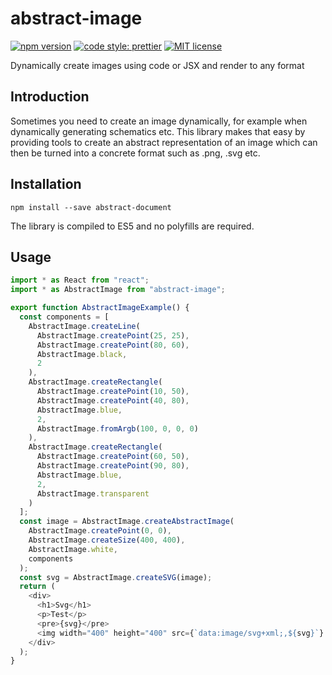 # abstract-image

[![npm version][version-image]][version-url]
[![code style: prettier][prettier-image]][prettier-url]
[![MIT license][license-image]][license-url]

Dynamically create images using code or JSX and render to any format

## Introduction

Sometimes you need to create an image dynamically, for example when dynamically generating schematics etc. This library makes that easy by providing tools to create an abstract representation of an image which can then be turned into a concrete format such as .png, .svg etc.

## Installation

`npm install --save abstract-document`

The library is compiled to ES5 and no polyfills are required.

## Usage

```js
import * as React from "react";
import * as AbstractImage from "abstract-image";

export function AbstractImageExample() {
  const components = [
    AbstractImage.createLine(
      AbstractImage.createPoint(25, 25),
      AbstractImage.createPoint(80, 60),
      AbstractImage.black,
      2
    ),
    AbstractImage.createRectangle(
      AbstractImage.createPoint(10, 50),
      AbstractImage.createPoint(40, 80),
      AbstractImage.blue,
      2,
      AbstractImage.fromArgb(100, 0, 0, 0)
    ),
    AbstractImage.createRectangle(
      AbstractImage.createPoint(60, 50),
      AbstractImage.createPoint(90, 80),
      AbstractImage.blue,
      2,
      AbstractImage.transparent
    )
  ];
  const image = AbstractImage.createAbstractImage(
    AbstractImage.createPoint(0, 0),
    AbstractImage.createSize(400, 400),
    AbstractImage.white,
    components
  );
  const svg = AbstractImage.createSVG(image);
  return (
    <div>
      <h1>Svg</h1>
      <p>Test</p>
      <pre>{svg}</pre>
      <img width="400" height="400" src={`data:image/svg+xml;,${svg}`} />
    </div>
  );
}
```

[version-image]: https://img.shields.io/npm/v/abstract-image.svg?style=flat
[version-url]: https://www.npmjs.com/package/abstract-image
[license-image]: https://img.shields.io/github/license/dividab/abstract-visuals.svg?style=flat
[license-url]: https://opensource.org/licenses/MIT
[prettier-image]: https://img.shields.io/badge/code_style-prettier-ff69b4.svg?style=flat
[prettier-url]: https://github.com/prettier/prettier
